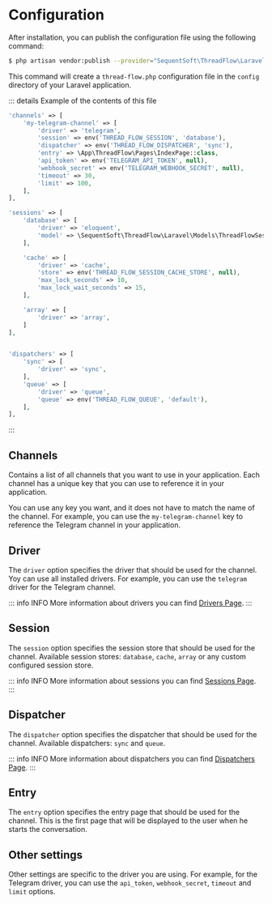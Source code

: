 # Configuration

After installation, you can publish the configuration file using the following command:

```sh [artisan]
$ php artisan vendor:publish --provider="SequentSoft\ThreadFlow\Laravel\ServiceProvider"
```
This command will create a `thread-flow.php` configuration file in the `config` directory of your Laravel application.

::: details Example of the contents of this file
```php
'channels' => [
    'my-telegram-channel' => [
        'driver' => 'telegram',
        'session' => env('THREAD_FLOW_SESSION', 'database'),
        'dispatcher' => env('THREAD_FLOW_DISPATCHER', 'sync'),
        'entry' => \App\ThreadFlow\Pages\IndexPage::class,
        'api_token' => env('TELEGRAM_API_TOKEN', null),
        'webhook_secret' => env('TELEGRAM_WEBHOOK_SECRET', null),
        'timeout' => 30,
        'limit' => 100,
    ],
],

'sessions' => [
    'database' => [
        'driver' => 'eloquent',
        'model' => \SequentSoft\ThreadFlow\Laravel\Models\ThreadFlowSession::class,
    ],

    'cache' => [
        'driver' => 'cache',
        'store' => env('THREAD_FLOW_SESSION_CACHE_STORE', null),
        'max_lock_seconds' => 10,
        'max_lock_wait_seconds' => 15,
    ],

    'array' => [
        'driver' => 'array',
    ]
],


'dispatchers' => [
    'sync' => [
        'driver' => 'sync',
    ],
    'queue' => [
        'driver' => 'queue',
        'queue' => env('THREAD_FLOW_QUEUE', 'default'),
    ],
],
```
:::

## Channels

Contains a list of all channels that you want to use in your application.
Each channel has a unique key that you can use to reference it in your application.

You can use any key you want, and it does not have to match the name of the channel.
For example, you can use the `my-telegram-channel` key to reference the Telegram channel in your application.

## Driver

The `driver` option specifies the driver that should be used for the channel.
Yoy can use all installed drivers. For example, you can use the `telegram` driver for the Telegram channel.

::: info INFO
More information about drivers you can find [Drivers Page](/guide/master/drivers/). 
:::

## Session

The `session` option specifies the session store that should be used for the channel.
Available session stores: `database`, `cache`, `array` or any custom configured session store.

::: info INFO
More information about sessions you can find [Sessions Page](/guide/master/advanced/sessions).
:::


## Dispatcher

The `dispatcher` option specifies the dispatcher that should be used for the channel.
Available dispatchers: `sync` and `queue`.

::: info INFO
More information about dispatchers you can find [Dispatchers Page](/guide/master/advanced/dispatchers).
:::


## Entry

The `entry` option specifies the entry page that should be used for the channel.
This is the first page that will be displayed to the user when he starts the conversation.

## Other settings

Other settings are specific to the driver you are using.
For example, for the Telegram driver, you can use the `api_token`, `webhook_secret`, `timeout` and `limit` options.
